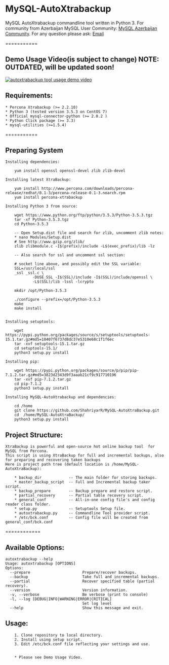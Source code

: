MySQL-AutoXtrabackup
====================

MySQL AutoXtrabackup commandline tool written in Python 3.
For community from Azerbaijan MySQL User Community: [MySQL Azerbaijan Community](http://mysql.az/).
For any question please ask: [Email](mailto:rzayev.shahriyar@yandex.com)

===========

Demo Usage Video(is subject to change) NOTE: OUTDATED, will be updated soon!
--------------------------------------

[![autoxtrabackup tool usage demo video](http://img.youtube.com/vi/ZGAODq4MVWc/0.jpg)](https://www.youtube.com/watch?v=ZGAODq4MVWc)


Requirements:
-------------

    * Percona Xtrabackup (>= 2.2.10)
    * Python 3 (tested version 3.5.3 on CentOS 7)
    * Official mysql-connector-python (>= 2.0.2 )
    * Python Click package (>= 3.3)
    * mysql-utilities (>=1.5.4)

===========

Preparing System
-----------------

    Installing dependencies:

        yum install openssl openssl-devel zlib zlib-devel
        
    Installing latest XtraBackup:
        
        yum install http://www.percona.com/downloads/percona-release/redhat/0.1-3/percona-release-0.1-3.noarch.rpm
        yum install percona-xtrabackup

    Installing Python 3 from source:

        wget https://www.python.org/ftp/python/3.5.3/Python-3.5.3.tgz
        tar -xf Python-3.5.3.tgz
        cd Python-3.5.3
        
        -- Open Setup.dist file and search for zlib, uncomment zlib notes:
        * nano Modules/Setup.dist
        # See http://www.gzip.org/zlib/
        zlib zlibmodule.c -I$(prefix)/include -L$(exec_prefix)/lib -lz

        -- Also search for ssl and uncomment ssl section:
        
        # socket line above, and possibly edit the SSL variable:
        SSL=/usr/local/ssl
        _ssl _ssl.c \
	            -DUSE_SSL -I$(SSL)/include -I$(SSL)/include/openssl \
                -L$(SSL)/lib -lssl -lcrypto

        mkdir /opt/Python-3.5.3
        
        ./configure --prefix=/opt/Python-3.5.3
        make
        make install
    
    
    Installing setuptools:
    
        wget https://pypi.python.org/packages/source/s/setuptools/setuptools-15.1.tar.gz#md5=10407f6737d8dc37e5310e68c1f1f6ec
        tar -xvf setuptools-15.1.tar.gz
        cd setuptools-15.1/
        python3 setup.py install
    
    Installing pip:
        
        wget https://pypi.python.org/packages/source/p/pip/pip-7.1.2.tar.gz#md5=3823d2343d9f3aaab21cf9c917710196
        tar -xvf pip-7.1.2.tar.gz
        cd pip-7.1.2
        python3 setup.py install 
    
    Installing MySQL-AutoXtrabackup and dependencies:
        
        cd /home
        git clone https://github.com/ShahriyarR/MySQL-AutoXtraBackup.git
        cd  /home/MySQL-AutoXtraBackup/
        python3 setup.py install
    

        
Project Structure:
------------------
    
    XtraBackup is powerful and open-source hot online backup tool  for MySQL from Percona.
    This script is using XtraBackup for full and incremental backups, also for preparing and recovering taken backups
    Here is project path tree (default location is /home/MySQL-AutoXtraBackup):
        
        * backup_dir 			-- The main folder for storing backups.
        * master_backup_script	-- Full and Incremental backup taker script.
        * backup_prepare		-- Backup prepare and restore script.
        * partial_recovery		-- Partial table recovery script.
		* general_conf			-- All-in-one config file's and config reader class folder.
    	* setup.py				-- Setuptools Setup file.
    	* autoxtrabackup.py		-- Commandline Tool provider script.
    	* /etc/bck.conf         -- Config file will be created from general_conf/bck.conf

============


Available Options:
-----------------

    autoxtrabackup --help
    Usage: autoxtrabackup [OPTIONS]
    Options:
      --prepare                       Prepare/recover backups.
      --backup                        Take full and incremental backups.
      --partial                       Recover specified table (partial recovery).
      --version                       Version information.
      -v, --verbose                   Be verbose (print to console)
      -l, --log [DEBUG|INFO|WARNING|ERROR|CRITICAL]
                                      Set log level
      --help                          Show this message and exit.


Usage:
-----
        1. Clone repository to local directory. 
        2. Install using setup script.
        3. Edit /etc/bck.conf file reflecting your settings and use.
		
		
		* Please see Demo Usage Video.
		
